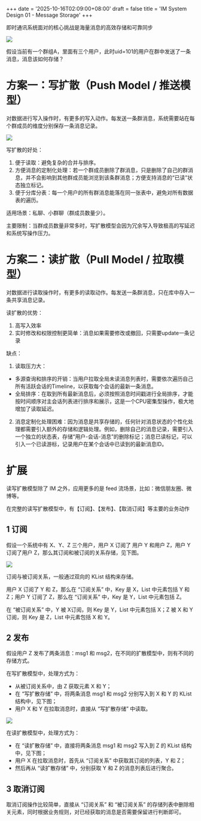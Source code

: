 +++
date = '2025-10-16T02:09:00+08:00'
draft = false
title = 'IM System Design 01 - Message Storage'
+++

即时通讯系统面对的核心挑战是海量消息的高效存储和可靠同步

![](/images/1760555202788-1dced840-5ce4-46a3-bffc-3d09785e64fd.png)

假设当前有一个群组A，里面有三个用户，此时uid=101的用户在群中发送了一条消息，消息该如何存储？

# 方案一：写扩散（Push Model / 推送模型）
对数据进行写入操作时，有更多的写入动作。每发送一条群消息，系统需要站在每个群成员的维度分别保存一条消息记录。

![](/images/1760561205294-df9183ab-e468-491e-aa3a-6bfebf01e421.png)

写扩散的好处：

1. 便于读取：避免复杂的合并与排序。
2. 方便消息的定制化处理：若一个群成员删除了群消息，只是删除了自己的群消息，并不会影响到其他群成员能浏览到该条群消息；方便支持消息的“已读”状态独立标记。
3. 便于分库分表：每一个用户的所有群消息能落在同一张表中，避免对所有数据表的遍历。



适用场景：私聊、小群聊（群成员数量少）。

主要限制：当群成员数量非常多时，写扩散模型会因为冗余写入导致极高的写延迟和系统写操作压力。



# 方案二：读扩散（Pull Model / 拉取模型）
对数据进行读取操作时，有更多的读取动作。每发送一条群消息，只在库中存入一条共享消息记录。



读扩散的优势：

1. 高写入效率
2. 实时修改和权限控制更简单：消息如果需要修改或撤回，只需要update一条记录

缺点：

1. 读取压力大：
+ 多源查询和排序的开销：当用户拉取全局未读消息列表时，需要依次遍历自己所有活跃会话的Timeline，以获取每个会话的最新一条消息。
+ 全局排序：在取到所有最新消息后，必须按照消息时间戳进行全局排序，才能按时间顺序对主会话列表进行排序和展示，这是一个CPU密集型操作，极大地增加了读取延迟。
2. 消息定制化处理困难：因为消息是共享存储的，任何针对消息状态的个性化处理都需要引入额外的存储和逻辑处理。例如，删除自己的消息记录，需要引入一个独立的状态表，存储“用户-会话-消息”的删除标记；消息已读标记，可以引入一个已读游标，记录用户在某个会话中已读到的最新消息ID。



# 扩展
读写扩散模型除了 IM 之外，应用更多的是 feed 流场景，比如：微信朋友圈、微博等。

在完整的读写扩散模型中，有【订阅】、【发布】、【取消订阅】等主要的业务动作



## 1 订阅
假设一个系统中有 X、Y、Z 三个用户，用户 X 订阅了 用户 Y 和用户 Z，用户 Y 订阅了用户 Z，那么其订阅和被订阅的关系存储，见下图。

![](/images/1760561368890-ea9aeef6-d031-49f8-b4eb-d8022591dcfb.png)

订阅与被订阅关系，一般通过双向的 KList 结构来存储。

用户 X 订阅了 Y 和 Z，那么在 “订阅关系” 中，Key 是 X，List 中元素包括 Y 和 Z；用户 Y 订阅了 Z，那么在 “订阅关系” 中，Key 是 Y，List 中元素包括 Z。

在 “被订阅关系” 中，Y 被 X订阅，则 Key 是 Y，List 中元素包括 X；Z 被 X 和 Y 订阅，则 Key 是 Z，List 中元素包括 X 和 Y。

## 2 发布
假设用户 Z 发布了两条消息：msg1 和 msg2，在不同的扩散模型中，则有不同的存储方式。

在写扩散模型中，处理方式为：

+ 从被订阅关系中，由 Z 获取元素 X 和 Y；
+ 在 “写扩散存储” 中，将两条消息 msg1 和 msg2 分别写入到 X 和 Y 的 KList 结构中，见下图；
+ 用户 X 和 Y 在拉取消息时，直接从 “写扩散存储” 中读取。

![](/images/1760561368914-081c43bb-cc74-4dd3-a2e3-7ccaf578ace7.png)

在读扩散模型中，处理方式为：

+ 在 “读扩散存储” 中，直接将两条消息 msg1 和 msg2 写入到 Z 的 KList 结构中，见下图；
+ 用户 X 在拉取消息时，首先从 “订阅关系” 中获取其订阅的列表，Y 和 Z；
+ 然后再从 “读扩散存储” 中，分别获取 Y 和 Z 的消息列表后进行聚合。

## 3 取消订阅
取消订阅操作比较简单，直接从 “订阅关系” 和 “被订阅关系” 的存储列表中删除相关元素，同时根据业务规则，对已经获取的消息是否需要保留进行判断即可。
